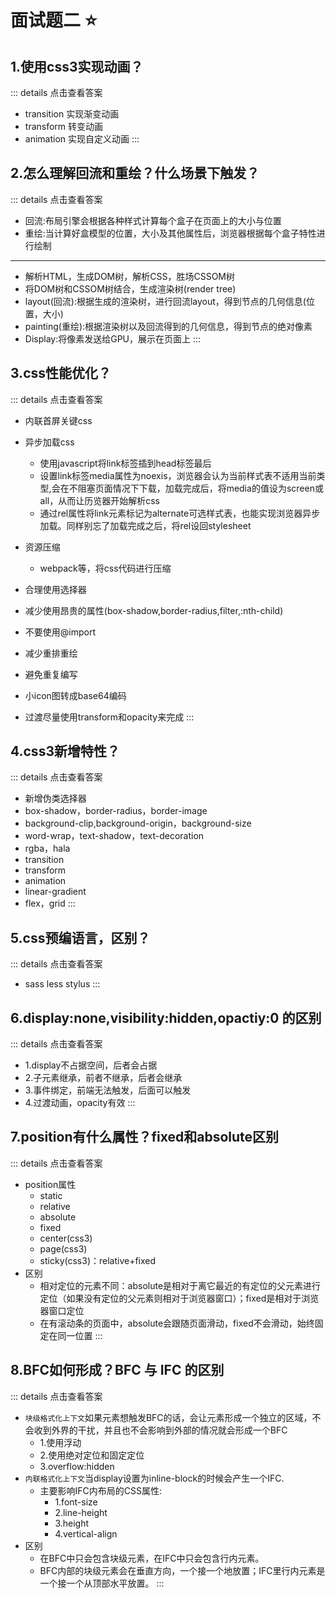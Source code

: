 # 面试题二 :star:
## 1.使用css3实现动画？
::: details 点击查看答案
- transition 实现渐变动画
- transform 转变动画
- animation 实现自定义动画
:::


## 2.怎么理解回流和重绘？什么场景下触发？
::: details 点击查看答案
- 回流:布局引擎会根据各种样式计算每个盒子在页面上的大小与位置
- 重绘:当计算好盒模型的位置，大小及其他属性后，浏览器根据每个盒子特性进行绘制
***
- 解析HTML，生成DOM树，解析CSS，胜场CSSOM树
- 将DOM树和CSSOM树结合，生成渲染树(render tree)
- layout(回流):根据生成的渲染树，进行回流layout，得到节点的几何信息(位置，大小)
- painting(重绘):根据渲染树以及回流得到的几何信息，得到节点的绝对像素
- Display:将像素发送给GPU，展示在页面上
:::


## 3.css性能优化？
::: details 点击查看答案
- 内联首屏关键css
- 异步加载css
  - 使用javascript将link标签插到head标签最后
  - 设置link标签media属性为noexis，浏览器会认为当前样式表不适用当前类型,会在不阻塞页面情况下下载，加载完成后，将media的值设为screen或all，从而让历览器开始解析css
  - 通过rel属性将link元素标记为alternate可选样式表，也能实现浏览器异步加载。同样别忘了加载完成之后，将rel设回stylesheet
- 资源压缩
  - webpack等，将css代码进行压缩
- 合理使用选择器
- 减少使用昂贵的属性(box-shadow,border-radius,filter,:nth-child)
- 不要使用@import

- 减少重排重绘
- 避免重复编写
- 小icon图转成base64编码
- 过渡尽量使用transform和opacity来完成
:::


## 4.css3新增特性？
::: details 点击查看答案
- 新增伪类选择器
- box-shadow，border-radius，border-image
- background-clip,background-origin，background-size
- word-wrap，text-shadow，text-decoration
- rgba，hala
- transition
- transform
- animation
- linear-gradient
- flex，grid
:::


## 5.css预编语言，区别？
::: details 点击查看答案
- sass less stylus
:::


## 6.display:none,visibility:hidden,opactiy:0 的区别
::: details 点击查看答案
- 1.display不占据空间，后者会占据
- 2.子元素继承，前者不继承，后者会继承
- 3.事件绑定，前端无法触发，后面可以触发
- 4.过渡动画，opacity有效
:::


## 7.position有什么属性？fixed和absolute区别
::: details 点击查看答案
- position属性
  - static
  - relative
  - absolute
  - fixed
  - center(css3)
  - page(css3)
  - sticky(css3)：relative+fixed
- 区别
  - 相对定位的元素不同：absolute是相对于离它最近的有定位的父元素进行定位（如果没有定位的父元素则相对于浏览器窗口）；fixed是相对于浏览器窗口定位
  - 在有滚动条的页面中，absolute会跟随页面滑动，fixed不会滑动，始终固定在同一位置
:::


## 8.BFC如何形成？BFC 与 IFC 的区别
::: details 点击查看答案
- `块级格式化上下文`如果元素想触发BFC的话，会让元素形成一个独立的区域，不会收到外界的干扰，并且也不会影响到外部的情况就会形成一个BFC
  - 1.使用浮动
  - 2.使用绝对定位和固定定位
  - 3.overflow:hidden
- `内联格式化上下文`当display设置为inline-block的时候会产生一个IFC.
  - 主要影响IFC内布局的CSS属性:
    - 1.font-size
    - 2.line-height
    - 3.height
    - 4.vertical-align
- 区别
  - 在BFC中只会包含块级元素，在IFC中只会包含行内元素。
  - BFC内部的块级元素会在垂直方向，一个接一个地放置；IFC里行内元素是一个接一个从顶部水平放置。
:::
